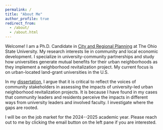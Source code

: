 ```yaml
---
permalink: /
title: "About Me"
author_profile: true
redirect_from: 
  - /about/
  - /about.html
---
```


Welcome! I am a Ph.D. Candidate in [City and Regional Planning](https://knowlton.osu.edu/city-and-regional-planning) at The Ohio State University. My research interests lie in community and local economic development. I specialize in university-community partnerships and study how universities generate mutual benefits for their urban neighborhoods as they implement a neighborhood revitalization project. My current focus is on urban-located land-grant universities in the U.S.

In my [dissertation](/dissertation.md), I argue that it is critical to reflect the voices of community stakeholders in assessing the impacts of university-led urban neighborhood revitalization projects. It is because I have found in my cases that community leaders and residents perceive the impacts in different ways from university leaders and involved faculty. I investigate where the gaps are rooted.

I will be on the job market for the 2024--2025 academic year. Please reach out to me by clicking the email button on the left pane if you are interested.